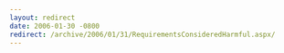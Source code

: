 ```yaml
---
layout: redirect
date: 2006-01-30 -0800
redirect: /archive/2006/01/31/RequirementsConsideredHarmful.aspx/
---
```

